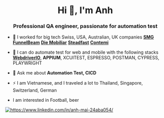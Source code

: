 <h1 align="center">Hi 👋, I'm Anh</h1>
<h3 align="center">Professional QA engineer, passionate for automation test</h3>

- 🔭&nbsp;I worked for big tech Swiss, USA, Australian, UK companies  **[SMG](https://swissmarketplace.group/)**
**[FunnelBeam](https://www.funnelbeam.com/)** **[Die Mobiliar](https://www.mobiliar.ch/)** **[Steadfast](https://www.steadfast.com.au/)** **[Contemi](https://contemi.com/)**

- 🤝&nbsp;I can do automate test for web and mobile with the following stacks  
**[WebdriverIO](https://webdriver.io/)**, **APPIUM**, XCUITEST, ESPRESSO, POSTMAN, CYPRESS, PLAYWRIGHT

- 💬&nbsp;Ask me about **Automation Test, CICD**

- ⚡&nbsp;I am Vietnamese, and I traveled a lot to Thailand, Singapore, Switzerland, German
- I am interested in Football, beer

<p align="left">
    <a href="https://www.linkedin.com/in/anh-mai-24aba054/" target="blank">
        <img align="center" src="https://img.shields.io/badge/-anhmai-blue?style=flat-square&logo=Linkedin&logoColor=white&link=https://www.linkedin.com/in/anh-mai-24aba054/" alt="https://www.linkedin.com/in/anh-mai-24aba054/" />
    </a>
</p>

